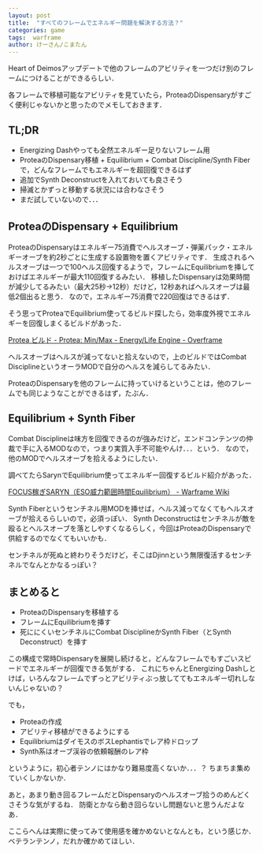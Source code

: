 ```yaml
---
layout: post
title:  "すべてのフレームでエネルギー問題を解決する方法？"
categories: game
tags:  warframe
author: けーさん/こまたん
---
```


Heart of Deimosアップデートで他のフレームのアビリティを一つだけ別のフレームにつけることができるらしい．

各フレームで移植可能なアビリティを見ていたら，ProteaのDispensaryがすごく便利じゃないかと思ったのでメモしておきます．

<!--more-->

## TL;DR

+ Energizing Dashやっても全然エネルギー足りないフレーム用
+ ProteaのDispensary移植 + Equilibrium + Combat Discipline/Synth Fiberで，どんなフレームでもエネルギーを超回復できるはず
+ 追加でSynth Deconstructを入れておいても良さそう
+ 掃滅とかずっと移動する状況には合わなさそう
+ まだ試していないので．．．




## ProteaのDispensary + Equilibrium

ProteaのDispensaryはエネルギー75消費でヘルスオーブ・弾薬パック・エネルギーオーブを約2秒ごとに生成する設置物を置くアビリティです．
生成されるヘルスオーブは一つで100ヘルス回復するようで，フレームにEquilibriumを挿しておけばエネルギーが最大110回復するみたい．
移植したDispensaryは効果時間が減少してるみたい（最大25秒→12秒）だけど，12秒あればヘルスオーブは最低2個出ると思う．
なので，エネルギー75消費で220回復はできるはず．

そう思ってProteaでEquilibrium使ってるビルド探したら，効率度外視でエネルギーを回復しまくるビルドがあった．

[Protea ビルド - Protea: Min/Max - Energy/Life Engine - Overframe](https://overframe.gg/build/56969/protea/protea-min-max-energy-life-engine/)

ヘルスオーブはヘルスが減ってないと拾えないので，上のビルドではCombat DisciplineというオーラMODで自分のヘルスを減らしてるみたい．

ProteaのDispensaryを他のフレームに持っていけるということは，他のフレームでも同じようなことができるはず，たぶん．


## Equilibrium + Synth Fiber

Combat Disciplineは味方を回復できるのが強みだけど，エンドコンテンツの仲裁で手に入るMODなので，つまり実質入手不可能やんけ．．．という．
なので，他のMODでヘルスオーブを拾えるようにしたい．

調べてたらSarynでEquilibrium使ってエネルギー回復するビルド紹介があった．

[FOCUS稼ぎSARYN（ESO威力範囲時間Equilibrium） - Warframe Wiki](https://wikiwiki.jp/warframe/FOCUS%E7%A8%BC%E3%81%8ESARYN%EF%BC%88ESO%E5%A8%81%E5%8A%9B%E7%AF%84%E5%9B%B2%E6%99%82%E9%96%93Equilibrium%EF%BC%89)

Synth Fiberというセンチネル用MODを挿せば，ヘルス減ってなくてもヘルスオーブが拾えるらしいので，必須っぽい．
Synth Deconstructはセンチネルが敵を殴るとヘルスオーブを落としやすくなるらしく，今回はProteaのDispensaryで供給するのでなくてもいいかも．

センチネルが死ぬと終わりそうだけど，そこはDjinnという無限復活するセンチネルでなんとかなるっぽい？


## まとめると

+ ProteaのDispensaryを移植する
+ フレームにEquilibriumを挿す
+ 死ににくいセンチネルにCombat DisciplineかSynth Fiber（とSynth Deconstruct）を挿す

この構成で常時Dispensaryを展開し続けると，どんなフレームでもすごいスピードでエネルギーが回復できる気がする．
これにちゃんとEnergizing Dashしとけば，いろんなフレームでずっとアビリティぶっ放しててもエネルギー切れしないんじゃないの？

でも，

+ Proteaの作成
+ アビリティ移植ができるようにする
+ EquilibriumはダイモスのボスLephantisでレア枠ドロップ
+ Synth系はオーブ渓谷の依頼報酬のレア枠

というように，初心者テンノにはかなり難易度高くないか．．．？
ちまちま集めていくしかないか．

あと，あまり動き回るフレームだとDispensaryのヘルスオーブ拾うのめんどくさそうな気がするね．
防衛とかなら動き回らないし問題ないと思うんだよなあ．

ここらへんは実際に使ってみて使用感を確かめないとなんとも，という感じか．
ベテランテンノ，だれか確かめてほしい．
